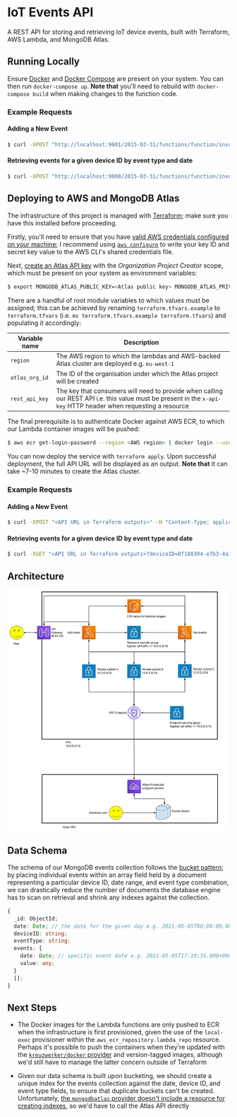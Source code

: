 # IoT Events API

A REST API for storing and retrieving IoT device events, built with Terraform, AWS Lambda, and MongoDB Atlas.

## Running Locally

Ensure [Docker](https://docs.docker.com/get-docker/) and [Docker Compose](https://docs.docker.com/compose/install/) are present on your system. You can then run `docker-compose up`. **Note that** you'll need to rebuild with `docker-compose build` when making changes to the function code.

### Example Requests

#### Adding a New Event

```sh
$ curl -XPOST "http://localhost:9001/2015-03-31/functions/function/invocations" -d '{ "body": "{ \"date\": \"'$(date --iso-8601=seconds --utc)'\", \"deviceID\": \"8f188304-e7b3-4a16-a243-b9470468478a\", \"eventType\": \"temp_celcius\", \"value\": 4 }" }'
```

#### Retrieving events for a given device ID by event type and date

```sh
$ curl -XPOST "http://localhost:9000/2015-03-31/functions/function/invocations" -d '{ "queryStringParameters": { "deviceID": "8f188304-e7b3-4a16-a243-b9470468478a", "date": "'$(date --iso-8601=date --utc)'", "eventType": "temp_celcius" } }'
```

## Deploying to AWS and MongoDB Atlas

The infrastructure of this project is managed with [Terraform](https://www.terraform.io/); make sure you have this installed before proceeding.

Firstly, you'll need to ensure that you have [valid AWS credentials configured on your machine](https://registry.terraform.io/providers/hashicorp/aws/latest/docs#authentication); I recommend using [`aws configure`](https://docs.aws.amazon.com/cli/latest/reference/configure/) to write your key ID and secret key value to the AWS CLI's shared credentials file.

Next, [create an Atlas API key](https://docs.atlas.mongodb.com/configure-api-access/#programmatic-api-keys) with the _Organization Project Creator_ scope, which must be present on your system as environment variables:

```sh
$ export MONGODB_ATLAS_PUBLIC_KEY=<Atlas public key> MONGODB_ATLAS_PRIVATE_KEY=<Atlas private key>
```

There are a handful of root module variables to which values must be assigned; this can be achieved by renaming `terraform.tfvars.example` to `terraform.tfvars` (i.e. `mv terraform.tfvars.example terraform.tfvars`) and populating it accordingly:

| Variable name  | Description                                                                                                                                                     |
| -------------- | --------------------------------------------------------------------------------------------------------------------------------------------------------------- |
| `region`       | The AWS region to which the lambdas and AWS-backed Atlas cluster are deployed e.g. `eu-west-1`                                                                  |
| `atlas_org_id` | The ID of the organisation under which the Atlas project will be created                                                                                        |
| `rest_api_key` | The key that consumers will need to provide when calling our REST API i.e. this value must be present in the `x-api-key` HTTP header when requesting a resource |

The final prerequisite is to authenticate Docker against AWS ECR, to which our Lambda container images will be pushed:

```sh
$ aws ecr get-login-password --region <AWS region> | docker login --username AWS --password-stdin <AWS account ID>.dkr.ecr.<AWS region>.amazonaws.com
```

You can now deploy the service with `terraform apply`. Upon successful deployment, the full API URL will be displayed as an output. **Note that** it can take ~7-10 minutes to create the Atlas cluster.

### Example Requests

#### Adding a New Event

```sh
$ curl -XPOST "<API URL in Terraform outputs>" -H "Content-Type: application/json" -H "x-api-key: <value provided to rest_api_key Terraform variable>" -d '{"date":"'$(date --iso-8601=seconds --utc)'","deviceID":"8f188304-e7b3-4a16-a243-b9470468478a","eventType":"temp_celcius","value":3}'
```

#### Retrieving events for a given device ID by event type and date

```sh
$ curl -XGET "<API URL in Terraform outputs>?deviceID=8f188304-e7b3-4a16-a243-b9470468478a&eventType=temp_celcius&date=$(date --iso-8601=date --utc)" -H "Content-Type: application/json" -H "x-api-key: <value provided to rest_api_key Terraform variable>"
```

## Architecture

![Architecture diagram](images/architecture.png)

## Data Schema

The schema of our MongoDB events collection follows the [bucket pattern](https://www.mongodb.com/blog/post/building-with-patterns-the-bucket-pattern); by placing individual events within an array field held by a document representing a particular device ID, date range, and event type combination, we can drastically reduce the number of documents the database engine has to scan on retrieval and shrink any indexes against the collection.

```ts
{
  _id: ObjectId;
  date: Date; // the date for the given day e.g. 2021-05-05T00:00:00.000+0000
  deviceID: string;
  eventType: string;
  events: {
    date: Date; // specific event date e.g. 2021-05-05T17:19:35.000+0000
    value: any;
  }
  [];
}
```

## Next Steps

- The Docker images for the Lambda functions are only pushed to ECR when the infrastructure is first provisioned, given the use of the `local-exec` provisioner within the `aws_ecr_repository.lambda_repo` resource. Perhaps it's possible to push the containers when they're updated with the [`kreuzwerker/docker` provider](https://registry.terraform.io/providers/kreuzwerker/docker/latest) and version-tagged images, although we'd still have to manage the latter concern outside of Terraform

- Given our data schema is built upon bucketing, we should create a unique index for the events collection against the date, device ID, and event type fields, to ensure that duplicate buckets can't be created. Unfortunately, [the `mongodbatlas` provider doesn't include a resource for creating indexes](https://github.com/mongodb/terraform-provider-mongodbatlas/issues/308), so we'd have to call the Atlas API directly
